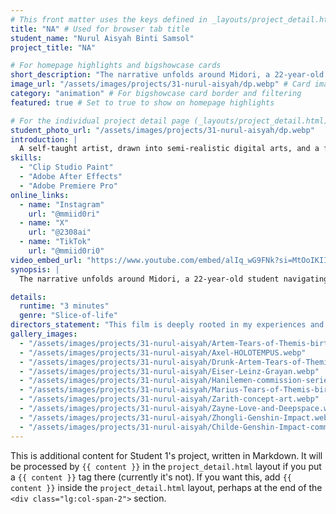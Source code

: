 ```yaml
---
# This front matter uses the keys defined in _layouts/project_detail.html
title: "NA" # Used for browser tab title
student_name: "Nurul Aisyah Binti Samsol"
project_title: "NA"

# For homepage highlights and bigshowcase cards
short_description: "The narrative unfolds around Midori, a 22-year-old student navigating the calm city, overwhelmed by her struggles."
image_url: "/assets/images/projects/31-nurul-aisyah/dp.webp" # Card image
category: "animation" # For bigshowcase card border and filtering
featured: true # Set to true to show on homepage highlights

# For the individual project detail page (_layouts/project_detail.html)
student_photo_url: "/assets/images/projects/31-nurul-aisyah/dp.webp"
introduction: |
  A self-taught artist, drawn into semi-realistic digital arts, and a fan of 2d animation works.
skills:
  - "Clip Studio Paint"
  - "Adobe After Effects"
  - "Adobe Premiere Pro"
online_links:
  - name: "Instagram"
    url: "@mmiid0ri"
  - name: "X"
    url: "@2308ai"
  - name: "TikTok"
    url: "@mmiid0ri0"
video_embed_url: "https://www.youtube.com/embed/alIq_wG9FNk?si=MtOoIKIImIkR8djl"
synopsis: |
  The narrative unfolds around Midori, a 22-year-old student navigating the calm city, overwhelmed by her struggles. Midori grapples with the daunting belief that confiding in Murasaki in her troubles would only burden him, so she keeps her thoughts and feelings locked away, hidden beneath a facade of independence. Her turmoil deepened after a harrowing experience when Aka, in a moment of desperation, dragged her into the relentless waves of the sea, leaving her to face the chilling depths alone. In that near-drowning moment, she lost hope, convinced she could manage her despair on her own. But just when the darkness threatened to consume her, Murasaki appeared like a beacon of light, pulling her from the water and helping her begin to heal. Now, Murasaki stands by her side, a steadfast presence amidst the chaos of her emotions. His unwavering support offers her a lifeline, reminding her that she doesn’t have to face her battles alone.

details:
  runtime: "3 minutes"
  genre: "Slice-of-life"
directors_statement: "This film is deeply rooted in my experiences and personal struggles as a student. It reflects the mental challenges I've faced, which I usually confide only in my closest friend. I hope it resonates with anyone who has gone through similar feelings and reminds them that they are not alone."
gallery_images:
  - "/assets/images/projects/31-nurul-aisyah/Artem-Tears-of-Themis-birthday-series.webp"
  - "/assets/images/projects/31-nurul-aisyah/Axel-HOLOTEMPUS.webp"
  - "/assets/images/projects/31-nurul-aisyah/Drunk-Artem-Tears-of-Themis.webp"
  - "/assets/images/projects/31-nurul-aisyah/Eiser-Leinz-Grayan.webp"
  - "/assets/images/projects/31-nurul-aisyah/Hanilemen-commission-series.webp"
  - "/assets/images/projects/31-nurul-aisyah/Marius-Tears-of-Themis-birthday-series.webp"
  - "/assets/images/projects/31-nurul-aisyah/Zarith-concept-art.webp"
  - "/assets/images/projects/31-nurul-aisyah/Zayne-Love-and-Deepspace.webp"
  - "/assets/images/projects/31-nurul-aisyah/Zhongli-Genshin-Impact.webp"
  - "/assets/images/projects/31-nurul-aisyah/Childe-Genshin-Impact-commission-series.webp"
---
```

<!-- You can add more content here in Markdown if needed, it will appear after the gallery -->
This is additional content for Student 1's project, written in Markdown.
It will be processed by `{{ content }}` in the `project_detail.html` layout if you put a `{{ content }}` tag there (currently it's not).
If you want this, add `{{ content }}` inside the `project_detail.html` layout, perhaps at the end of the `<div class="lg:col-span-2">` section.